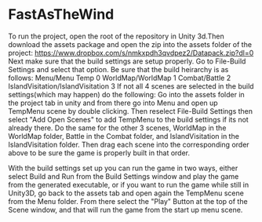 # FastAsTheWind
To run the project, open the root of the repository in Unity 3d.Then download the assets package and open the zip into the assets folder of the project: https://www.dropbox.com/s/nmkxpdh3qvdpez2/Datapack.zip?dl=0
Next make sure that the build settings are setup properly. Go to File-Build Settings and select that option.
Be sure that the build heirarchy is as follows:
Menu/Menu Temp     				   0
WorldMap/WorldMap   			   1
Combat/Battle      				   2
IslandVisitation/IslandVisitation  3
If not all 4 scenes are selected in the build settings(which may happen) do the following:
Go into the assets folder in the project tab in unity and from there go into Menu and open up TempMenu scene by double clicking. Then reselect File-Build Settings then select "Add Open Scenes" to add TempMenu to the build settings if its not already there.
Do the same for the other 3 scenes, WorldMap in the WorldMap folder, Battle in the Combat folder, and IslandVisitation in the IslandVisitation folder.
Then drag each scene into the corresponding order above to be sure the game is properly built in that order.

With the build settings set up you can run the game in two ways, either select Build and Run from the Build Settings window and play the game from the generated executable, or if you want to run the game while still in Unity3D, go back to the assets tab and open again the TempMenu scene from the Menu folder.
From there select the "Play" Button at the top of the Scene window, and that will run the game from the start up menu scene.
